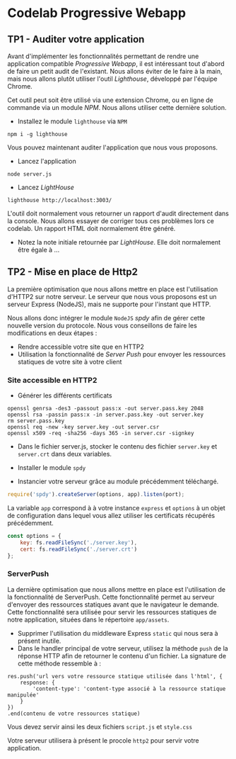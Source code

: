 # Codelab Progressive Webapp

## TP1 - Auditer votre application

Avant d'implémenter les fonctionnalités permettant de rendre une application compatible *Progressive Webapp*, il est intéressant
tout d'abord de faire un petit audit de l'existant. Nous allons éviter de le faire à la main, mais nous allons plutôt utiliser l'outil
*Lighthouse*, développé par l'équipe Chrome. 

Cet outil peut soit être utilisé via une extension Chrome, ou en ligne de commande via un module *NPM*. Nous allons utiliser cette dernière 
solution. 

* Installez le module `lighthouse` via `NPM`

```shell
npm i -g lighthouse
```

Vous pouvez maintenant auditer l'application que nous vous proposons. 

* Lancez l'application

```shell
node server.js
```

* Lancez *LightHouse*

```shell
lighthouse http://localhost:3003/
```

L'outil doit normalement vous retourner un rapport d'audit directement dans la console. 
Nous allons essayer de corriger tous ces problèmes lors ce codelab. Un rapport HTML doit 
normalement être généré. 

* Notez la note initiale retournée par *LightHouse*. Elle doit normalement être égale à ...


## TP2 - Mise en place de Http2

La première optimisation que nous allons mettre en place est l'utilisation d'HTTP2 sur notre 
serveur. Le serveur que nous vous proposons est un serveur Express (NodeJS), mais ne supporte
pour l'instant que HTTP. 

Nous allons donc intégrer le module `NodeJS` *spdy*  afin de gérer cette nouvelle version du protocole. 
Nous vous conseillons de faire les modifications en deux étapes : 

- Rendre accessible votre site que en HTTP2
- Utilisation la fonctionnalité de *Server Push* pour envoyer les ressources statiques de votre site à votre client

### Site accessible en HTTP2

* Générer les différents certificats

```shell
openssl genrsa -des3 -passout pass:x -out server.pass.key 2048
openssl rsa -passin pass:x -in server.pass.key -out server.key
rm server.pass.key
openssl req -new -key server.key -out server.csr
openssl x509 -req -sha256 -days 365 -in server.csr -signkey
```

* Dans le fichier server.js, stocker le contenu des fichier `server.key` et `server.crt` dans  deux variables. 

* Installer le module `spdy`

* Instancier votre serveur grâce au module précédemment téléchargé. 

```javascript
require('spdy').createServer(options, app).listen(port);
```

La variable `app` correspond à à votre instance `express` et `options` à un objet de configuration dans lequel vous allez utiliser 
les certificats récupérés précédemment. 

```javascript
const options = {
    key: fs.readFileSync('./server.key'),
    cert: fs.readFileSync('./server.crt')
};
```

### ServerPush

La dernière optimisation que nous allons mettre en place est l'utilisation de la fonctionnalité de ServerPush. Cette 
fonctionnalité permet au serveur d'envoyer des ressources statiques avant que le navigateur le demande. Cette fonctionnalité
sera utilisée pour servir les ressources statiques de notre application, situées dans le répertoire `app/assets`. 

* Supprimer l'utilisation du middleware Express `static` qui nous sera à présent inutile. 
* Dans le handler principal de votre serveur, utilisez la méthode `push` de la réponse HTTP afin de retourner le contenu d'un fichier. 
La signature de cette méthode ressemble à : 

```
res.push('url vers votre ressource statique utilisée dans l'html', {
    response: {
        'content-type': 'content-type associé à la ressource statique manipulée'
    }
})
.end(contenu de votre ressources statique)
```

Vous devez servir ainsi les deux fichiers `script.js` et `style.css` 

Votre serveur utilisera à présent le procole `http2` pour servir votre application. 
